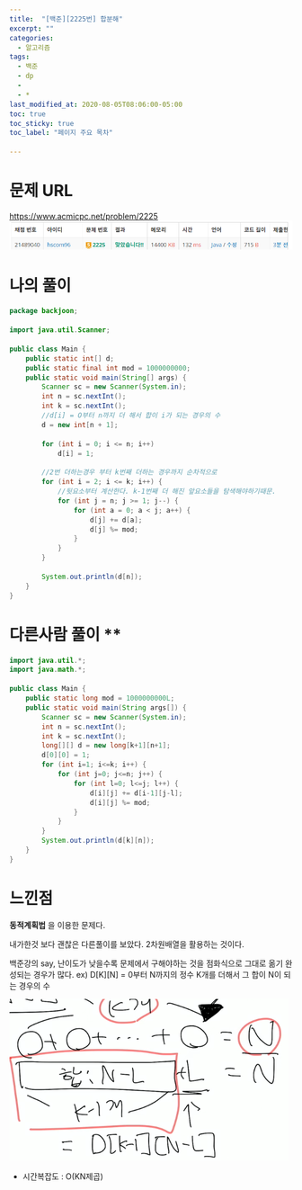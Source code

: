 ```yaml
---
title:  "[백준][2225번] 합분해"
excerpt: ""
categories:
  - 알고리즘
tags:
  - 백준
  - dp
  -
  - *
last_modified_at: 2020-08-05T08:06:00-05:00
toc: true
toc_sticky: true
toc_label: "페이지 주요 목차"

---
```

# 문제 URL
https://www.acmicpc.net/problem/2225
![boj2225](/images/2020/08/boj2225.png)

# 나의 풀이
```java
package backjoon;

import java.util.Scanner;

public class Main {
    public static int[] d;
    public static final int mod = 1000000000;
    public static void main(String[] args) {
        Scanner sc = new Scanner(System.in);
        int n = sc.nextInt();
        int k = sc.nextInt();
        //d[i] = O부터 n까지 더 해서 합이 i가 되는 경우의 수
        d = new int[n + 1];

        for (int i = 0; i <= n; i++)
            d[i] = 1;

        //2번 더하는경우 부터 k번째 더하는 경우까지 순차적으로
        for (int i = 2; i <= k; i++) {
            //뒷요소부터 계산한다. k-1번째 더 해진 앞요소들을 탐색해야하기때문.
            for (int j = n; j >= 1; j--) {
                for (int a = 0; a < j; a++) {
                    d[j] += d[a];
                    d[j] %= mod;
                }
            }
        }

        System.out.println(d[n]);
    }
}
```
# 다른사람 풀이 **
```java
import java.util.*;
import java.math.*;

public class Main {
    public static long mod = 1000000000L;
    public static void main(String args[]) {
        Scanner sc = new Scanner(System.in);
        int n = sc.nextInt();
        int k = sc.nextInt();
        long[][] d = new long[k+1][n+1];
        d[0][0] = 1;
        for (int i=1; i<=k; i++) {
            for (int j=0; j<=n; j++) {
                for (int l=0; l<=j; l++) {
                    d[i][j] += d[i-1][j-l];
                    d[i][j] %= mod;
                }
            }
        }
        System.out.println(d[k][n]);
    }
}
```


# 느낀점
__동적계획법__ 을 이용한 문제다.

내가한것 보다 괜찮은 다른풀이를 보았다.
2차원배열을 활용하는 것이다.

백준강의 say, 난이도가 낮을수록 문제에서 구해야하는 것을 점화식으로 그대로 옮기 완성되는 경우가 많다.
ex) D[K][N] = 0부터 N까지의 정수 K개를 더해서 그 합이 N이 되는 경우의 수

![boj2225a](/images/2020/08/boj2225a.png)

- 시간복잡도 : O(KN제곱)
